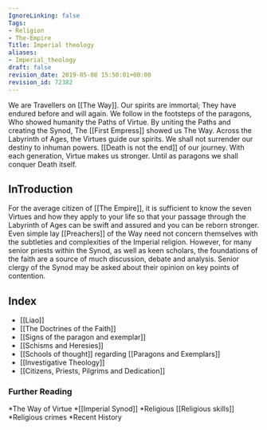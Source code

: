 ```yaml
---
IgnoreLinking: false
Tags:
- Religion
- The-Empire
Title: Imperial theology
aliases:
- Imperial_theology
draft: false
revision_date: 2019-05-08 15:50:01+00:00
revision_id: 72382
---
```


We are Travellers on [[The Way]].
Our spirits are immortal;
They have endured before and will again.
We follow in the footsteps of the paragons,
Who showed humanity the Paths of Virtue.
By uniting the Paths and creating the Synod,
The [[First Empress]] showed us The Way.
Across the Labyrinth of Ages, the Virtues guide our spirits.
We shall not surrender our destiny to inhuman powers.
[[Death is not the end]] of our journey.
With each generation, Virtue makes us stronger.
Until as paragons we shall conquer Death itself.
## InTroduction
For the average citizen of [[The Empire]], it is sufficient to know the seven Virtues and how they apply to your life so that your passage through the Labyrinth of Ages can be swift and assured and you can be reborn stronger. Even simple lay [[Preachers]] of the Way need not concern themselves with the subtleties and complexities of the Imperial religion.
However, for many senior priests within the Synod, as well as keen scholars, the foundations of the faith are a source of much discussion, debate and analysis. Senior clergy of the Synod may be asked about their opinion on key points of contention.
## Index
* [[Liao]]
* [[The Doctrines of the Faith]]
* [[Signs of the paragon and exemplar]]
* [[Schisms and Heresies]]
*  [[Schools of thought]] regarding [[Paragons and Exemplars]]
* [[Investigative Theology]]
* [[Citizens, Priests, Pilgrims and Dedication]]
### Further Reading
*The Way of Virtue
*[[Imperial Synod]]
*Religious [[Religious skills]]
*Religious crimes
*Recent History